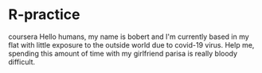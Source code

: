 # R-practice
coursera
Hello humans, my name is bobert and I'm currently based in my flat with little exposure to the outside world due to covid-19 virus. Help me, spending this amount of time with my girlfriend parisa is really bloody difficult.
